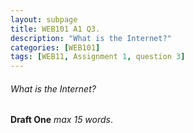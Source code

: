 ```yaml
---
layout: subpage
title: WEB101 A1 Q3.
description: "What is the Internet?"
categories: [WEB101]
tags: [WEB11, Assignment 1, question 3]
---
```


###### What is the Internet?

**Draft One** *max 15 words*.



